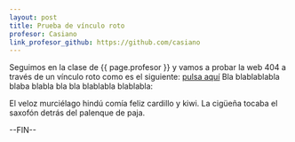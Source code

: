 ```yaml
---
layout: post
title: Prueba de vínculo roto
profesor: Casiano
link_profesor_github: https://github.com/casiano
---
```


Seguimos en la clase de {{ page.profesor }} y vamos a probar la web 404 a través de un vínculo roto como es el siguiente: [pulsa aquí](site/does-not-exist.md) Bla blablablabla blaba blabla bla bla blablabla blablabla:

El veloz murciélago hindú comía feliz cardillo y kiwi. La cigüeña tocaba el saxofón detrás del palenque de paja.

--FIN--